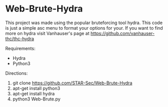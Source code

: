 # Web-Brute-Hydra

This project was made using the popular bruteforcing tool hydra. This code is just a simple
asc menu to format your options for your. If you want to find more on hydra visit Vanhauser's page at 
https://github.com/vanhauser-thc/thc-hydra

Requirements: 
- Hydra
- Python3 

Directions:

1. git clone https://github.com/STAR-Sec/Web-Brute-Hydra
2. apt-get install python3 
3. apt-get install hydra
4. python3 Web-Brute.py
